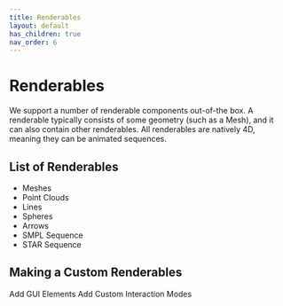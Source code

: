 ```yaml
---
title: Renderables
layout: default
has_children: true
nav_order: 6
---
```


# Renderables
We support a number of renderable components out-of-the box. 
A renderable typically consists of some geometry (such as a Mesh), and it can also contain other renderables. 
All renderables are natively 4D, meaning they can be animated sequences.
 
## List of Renderables
- Meshes
- Point Clouds
- Lines
- Spheres
- Arrows
- SMPL Sequence
- STAR Sequence 

## Making a Custom Renderables
Add GUI Elements
Add Custom Interaction Modes
